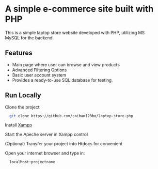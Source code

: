 
# A simple e-commerce site built with PHP

This is a simple laptop store website developed with PHP, utilizing MS MySQL for the backend
## Features

- Main page where user can browse and view products
- Advanced Filtering Options
- Basic user account system
- Provides a ready-to-use SQL database for testing.

## Run Locally

Clone the project

```bash
  git clone https://github.com/caiban123bo/laptop-store-php
```


Install [Xampp](https://www.apachefriends.org/) 


Start the Apeche server in Xampp control

(Optional) Transfer your project into Htdocs for convenient

Open your internet browser and type in:
```bash
  localhost:projectname
```

